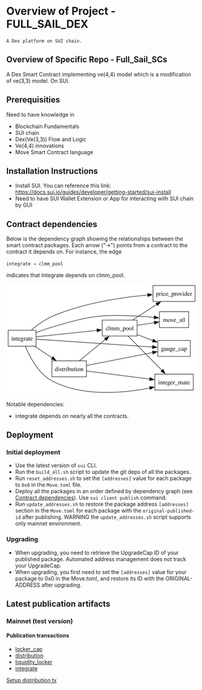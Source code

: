 # Overview of Project - FULL_SAIL_DEX

    A Dex platform on SUI chain.

## Overview of Specific Repo - Full_Sail_SCs

A Dex Smart Contract implementing ve(4,4) model which is a modification of ve(3,3) model. On SUI.

## Prerequisities

Need to have knowledge in
- Blockchain Fundamentals
- SUI chain
- Dex(Ve(3,3)) Flow and Logic
- Ve(4,4) innovations
- Move Smart Contract language

## Installation Instructions

- Install SUI. You can reference this link: https://docs.sui.io/guides/developer/getting-started/sui-install
- Need to have SUI Wallet Extension or App for interacting with SUI chain by GUI

## Contract dependencies

Below is the dependency graph showing the relationships between the smart contract packages. Each arrow ("→") points from a contract to the contract it depends on. For instance, the edge

`integrate → clmm_pool`

indicates that Integrate depends on clmm_pool.

![Dependency Graph](dependency_graph.svg)

Notable dependencies:
- integrate depends on nearly all the contracts.

## Deployment

### Initial deployment
- Use the latest version of `sui` CLI.
- Run the `build_all.sh` script to update the git deps of all the packages.
- Run `reset_addresses.sh` to set the `[addresses]` value for each package to `0x0` in the `Move.toml` file.
- Deploy all the packages in an order defined by dependency graph (see [Contract dependencies](#contract-dependencies)). 
Use `sui client publish` command.
- Run `update_addresses.sh` to restore the package address `[addresses]` section in the `Move.toml` for each package with the `original-published-id` after publishing. WARNING the `update_addresses.sh` script supports only mainnet environment.

### Upgrading
- When upgrading, you need to retrieve the UpgradeCap ID of your published package. Automated address management does not track your UpgradeCap.
- When upgrading, you first need to set the `[addresses]` value for your package to 0x0 in the Move.toml, and restore its ID with the ORIGINAL-ADDRESS after upgrading.

## Latest publication artifacts

### Mainnet (test version)

#### Publication transactions

- [locker_cap](https://suivision.xyz/txblock/6beJNe6xim5mW2yofXZYyarizeg2GMtYmZrw4BAfhJ1c)
- [distribution](https://suivision.xyz/txblock/CCLQ3jyD6j9g5mVhvDq3RByffokctZpe9uKnNnrwZsDX)
- [liquidity_locker](https://suivision.xyz/txblock/GH87ajY9LB1QXiF7Hm2FcUqt84m42eezqD8Vco8h3AS8)
- [integrate](https://suivision.xyz/txblock/HaWZSzJGFNk5nUJbfUFv3JdW3i4KZEajYkZZNrUVUiRh)

[Setup distribution tx](https://suivision.xyz/txblock/FndPvHwGpzeovWWyKiG3CFehSKH3JvV2WonwK8gC9ZeS)